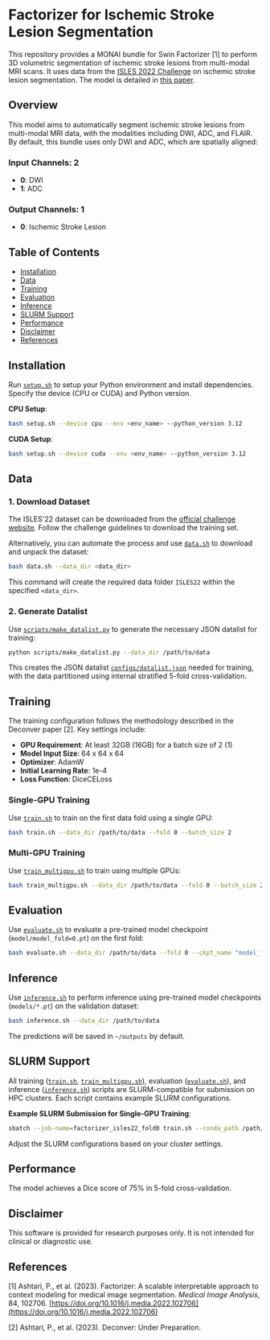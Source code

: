 
# Factorizer for Ischemic Stroke Lesion Segmentation

This repository provides a MONAI bundle for Swin Factorizer [1] to perform 3D volumetric segmentation of ischemic stroke lesions from multi-modal MRI scans. It uses data from the [ISLES 2022 Challenge](https://isles-challenge.org/) on ischemic stroke lesion segmentation. The model is detailed in [this paper](https://www.sciencedirect.com/science/article/pii/S1361841522003346).

## Overview

This model aims to automatically segment ischemic stroke lesions from multi-modal MRI data, with the modalities including DWI, ADC, and FLAIR. By default, this bundle uses only DWI and ADC, which are spatially aligned:

### Input Channels: 2
- **0**: DWI
- **1**: ADC

### Output Channels: 1
- **0**: Ischemic Stroke Lesion

## Table of Contents
- [Installation](#installation)
- [Data](#data)
- [Training](#training)
- [Evaluation](#evaluation)
- [Inference](#inference)
- [SLURM Support](#slurm-support)
- [Performance](#performance)
- [Disclaimer](#disclaimer)
- [References](#references)

## Installation

Run [`setup.sh`](setup.sh) to setup your Python environment and install dependencies. Specify the device (CPU or CUDA) and Python version.

**CPU Setup**:
```bash
bash setup.sh --device cpu --env <env_name> --python_version 3.12
```

**CUDA Setup**:
```bash
bash setup.sh --device cuda --env <env_name> --python_version 3.12
```

## Data

### 1. Download Dataset

The ISLES'22 dataset can be downloaded from the [official challenge website](https://isles-challenge.org/). Follow the challenge guidelines to download the training set.

Alternatively, you can automate the process and use [`data.sh`](data.sh) to download and unpack the dataset:

```bash
bash data.sh --data_dir <data_dir>
```

This command will create the required data folder `ISLES22` within the specified `<data_dir>`.

### 2. Generate Datalist

Use [`scripts/make_datalist.py`](scripts/make_datalist.py) to generate the necessary JSON datalist for training:

```bash
python scripts/make_datalist.py --data_dir /path/to/data
```

This creates the JSON datalist [`configs/datalist.json`](configs/datalist.json) needed for training, with the data partitioned using internal stratified 5-fold cross-validation.

## Training

The training configuration follows the methodology described in the Deconver paper [2]. Key settings include:

- **GPU Requirement**: At least 32GB (16GB) for a batch size of 2 (1)
- **Model Input Size**: 64 x 64 x 64
- **Optimizer**: AdamW
- **Initial Learning Rate**: 1e-4
- **Loss Function**: DiceCELoss

### Single-GPU Training
Use [`train.sh`](train.sh) to train on the first data fold using a single GPU:

```bash
bash train.sh --data_dir /path/to/data --fold 0 --batch_size 2
```

### Multi-GPU Training
Use [`train_multigpu.sh`](train_multigpu.sh) to train using multiple GPUs:

```bash
bash train_multigpu.sh --data_dir /path/to/data --fold 0 --batch_size 2
```

## Evaluation

Use [`evaluate.sh`](evaluate.sh) to evaluate a pre-trained model checkpoint (`model/model_fold=0.pt`) on the first fold:

```bash
bash evaluate.sh --data_dir /path/to/data --fold 0 --ckpt_name "model_fold=0.pt"
```

## Inference

Use [`inference.sh`](inference.sh) to perform inference using pre-trained model checkpoints (`models/*.pt`) on the validation dataset:

```bash
bash inference.sh --data_dir /path/to/data
```

The predictions will be saved in `~/outputs` by default.
## SLURM Support

All training ([`train.sh`](train.sh), [`train_multigpu.sh`](train_multigpu.sh)), evaluation ([`evaluate.sh`](evaluate.sh)), and inference ([`inference.sh`](inference.sh)) scripts are SLURM-compatible for submission on HPC clusters. Each script contains example SLURM configurations.

**Example SLURM Submission for Single-GPU Training**:
```bash
sbatch --job-name=factorizer_isles22_fold0 train.sh --conda_path /path/to/conda --env <env_name> --data_dir /path/to/data --fold 0 --batch_size 2
```
Adjust the SLURM configurations based on your cluster settings.

## Performance

The model achieves a Dice score of 75% in 5-fold cross-validation.

## Disclaimer

This software is provided for research purposes only. It is not intended for clinical or diagnostic use.

## References

[1] Ashtari, P., et al. (2023). Factorizer: A scalable interpretable approach to context modeling for medical image segmentation. *Medical Image Analysis*, 84, 102706. [https://doi.org/10.1016/j.media.2022.102706](https://doi.org/10.1016/j.media.2022.102706)

[2] Ashtari, P., et al. (2023). Deconver: Under Preparation.